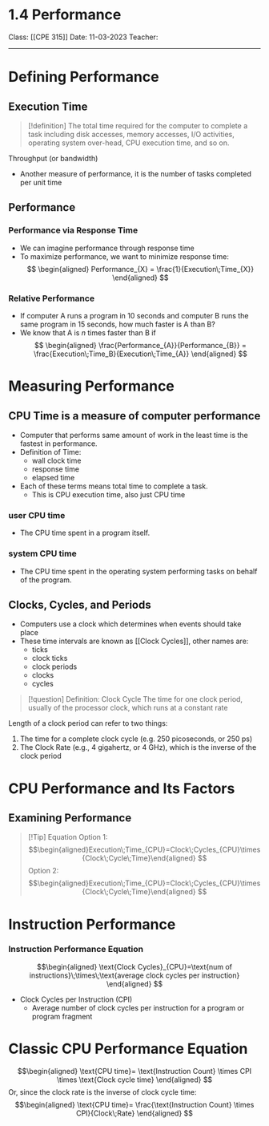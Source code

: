 # 1.4 Performance

Class: [[CPE 315]]
Date: 11-03-2023
Teacher:
___
# Defining Performance
## Execution Time

> [!definition]
> The total time required for the computer to complete a task including disk accesses, memory accesses, I/O activities, operating system over-head, CPU execution time, and so on.

Throughput (or bandwidth)
- Another measure of performance, it is the number of tasks completed per unit time
## Performance
### Performance via Response Time
- We can imagine performance through response time
- To maximize performance, we want to minimize response time:
$$ 
\begin{aligned}
Performance_{X} = \frac{1}{Execution\;Time_{X}}
\end{aligned} $$

### Relative Performance
- If computer A runs a program in 10 seconds and computer B runs the same program in 15 seconds, how much faster is A than B?
- We know that A is $n$ times faster than B if
$$ 
\begin{aligned}
\frac{Performance_{A}}{Performance_{B}} = \frac{Execution\;Time_B}{Execution\;Time_{A}}
\end{aligned} $$
# Measuring Performance
## CPU Time is a measure of computer performance
- Computer that performs same amount of work in the least time is the fastest in performance.
- Definition of Time:
	- wall clock time
	- response time
	- elapsed time
- Each of these terms means total time to complete a task.
	- This is CPU execution time, also just CPU time
### user CPU time
- The CPU time spent in a program itself.
### system CPU time
- The CPU time spent in the operating sys­tem performing tasks on behalf of the program.
## Clocks, Cycles, and Periods
- Computers use a clock which determines when events should take place
- These time intervals are known as [[Clock Cycles]], other names are:
	- ticks
	- clock ticks
	- clock periods
	- clocks
	- cycles

> [!question] Definition: Clock Cycle
> The time for one clock period, usually of the processor clock, which runs at a constant rate


Length of a clock period can refer to two things:
1) The time for a complete clock cycle (e.g. 250 picoseconds, or 250 ps)
2) The Clock Rate (e.g., 4 gigahertz, or 4 GHz), which is the inverse of the clock period
# CPU Performance and Its Factors
## Examining Performance
> [!Tip] Equation
> Option 1: $$\begin{aligned}Execution\;Time_{CPU}=Clock\;Cycles_{CPU}\times{Clock\;Cycle\;Time}\end{aligned} $$
> Option 2:
>$$\begin{aligned}Execution\;Time_{CPU}=Clock\;Cycles_{CPU}\times{Clock\;Cycle\;Time}\end{aligned} $$

# Instruction Performance 
### Instruction Performance Equation
 
$$\begin{aligned}
\text{Clock Cycles}_{CPU}=\text{num of instructions}\;\times\;\text{average clock cycles per instruction}
\end{aligned} $$
- Clock Cycles per Instruction (CPI)
	- Average number of clock cycles per instruction for a program or program fragment
# Classic CPU Performance Equation
$$\begin{aligned}
\text{CPU time}= \text{Instruction Count} \times CPI \times \text{Clock cycle time}
\end{aligned}
$$
Or, since the clock rate is the inverse of clock cycle time:
$$\begin{aligned}
\text{CPU time}= \frac{\text{Instruction Count} \times CPI}{Clock\;Rate}
\end{aligned}
$$
